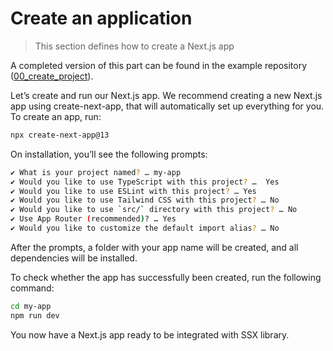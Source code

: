 # Create an application

> This section defines how to create a Next.js app 

A completed version of this part can be found in the example repository ([00_create_project](https://github.com/spruceid/ssx-quickstart/tree/main/00_create_project)).

Let’s create and run our Next.js app. We recommend creating a new Next.js app using create-next-app, that will automatically set up everything for you. To create an app, run:

```bash
npx create-next-app@13
```

On installation, you’ll see the following prompts:

```bash
✔ What is your project named? … my-app
✔ Would you like to use TypeScript with this project? …  Yes
✔ Would you like to use ESLint with this project? … Yes
✔ Would you like to use Tailwind CSS with this project? … No
✔ Would you like to use `src/` directory with this project? … No
✔ Use App Router (recommended)? … Yes
✔ Would you like to customize the default import alias? … No
```

After the prompts, a folder with your app name will be created, and all dependencies will be installed. 

To check whether the app has successfully been created, run the following command:

```bash
cd my-app
npm run dev
```

You now have a Next.js app ready to be integrated with SSX library. 